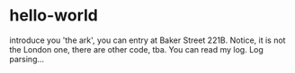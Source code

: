 # hello-world

introduce you 'the ark', you can entry at Baker Street 221B. Notice, it is not the London one,  there are other code, tba. 
You can read my log. 
Log parsing...
